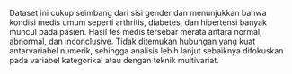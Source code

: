 Dataset ini cukup seimbang dari sisi gender dan menunjukkan bahwa kondisi medis umum seperti arthritis, diabetes, dan hipertensi banyak muncul pada pasien. Hasil tes medis tersebar merata antara normal, abnormal, dan inconclusive. Tidak ditemukan hubungan yang kuat antarvariabel numerik, sehingga analisis lebih lanjut sebaiknya difokuskan pada variabel kategorikal atau dengan teknik multivariat.
